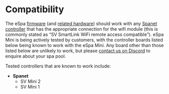 # Compatibility

The eSpa [firmware](/firmware) (and [related hardware](/hardware)) should work with any [Spanet controller](https://www.spanet.com.au/product-category/spa-controls/) that has the appropriate connection for the wifi module (this is commonly stated as “SV SmartLink WiFi remote access compatible”). eSpa Mini is being actively tested by customers, with the controller boards listed below being known to work with the eSpa Mini. Any board other than those listed below are unlikely to work, but please [contact us on Discord](https://discord.gg/faK8Ag4wHn) to enquire about your spa pool.

Tested controllers that are known to work include:

* **Spanet**
  * SV Mini 2
  * SV Mini 1
